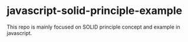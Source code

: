# javascript-solid-principle-example
This repo is mainly focused on SOLID principle concept and example in javascript.
